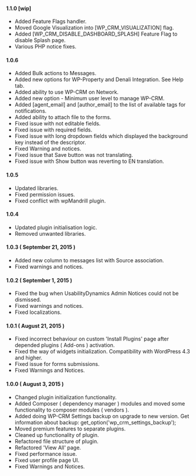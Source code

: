 #### 1.1.0 [wip]
* Added Feature Flags handler.
* Moved Google Visualization into [WP_CRM_VISUALIZATION] flag.
* Added [WP_CRM_DISABLE_DASHBOARD_SPLASH] Feature Flag to disable Splash page.
* Various PHP notice fixes.

#### 1.0.6
* Added Bulk actions to Messages.
* Added new options for WP-Property and Denali Integration. See Help tab.
* Added ability to use WP-CRM on Network.
* Added new option - Minimum user level to manage WP-CRM.
* Added [agent_email] and [author_email] to the list of available tags for notifications.
* Added ability to attach file to the forms.
* Fixed issue with not editable fields.
* Fixed issue with required fields.
* Fixed issue with long dropdown fields which displayed the background key instead of the descriptor.
* Fixed Warning and notices.
* Fixed issue that Save button was not translating.
* Fixed issue with Show button was reverting to EN translation.

#### 1.0.5
* Updated libraries.
* Fixed permission issues.
* Fixed conflict with wpMandrill plugin.

#### 1.0.4
* Updated plugin initialisation logic.
* Removed unwanted libraries.

#### 1.0.3 ( September 21, 2015 )
* Added new column to messages list with Source association.
* Fixed warnings and notices.

#### 1.0.2 ( September 1, 2015 )
* Fixed the bug when UsabilityDynamics Admin Notices could not be dismissed.
* Fixed warnings and notices.
* Fixed localizations.

#### 1.0.1 ( August 21, 2015 )
* Fixed incorrect behaviour on custom 'Install Plugins' page after depended plugins ( Add-ons ) activation.
* Fixed the way of widgets initialization. Compatibility with WordPress 4.3 and higher.
* Fixed issue for forms submissions.
* Fixed Warnings and Notices.

#### 1.0.0 ( August 3, 2015 )
* Changed plugin initialization functionality.
* Added Composer ( dependency manager ) modules and moved some functionality to composer modules ( vendors ).
* Added doing WP-CRM Settings backup on upgrade to new version. Get information about backup: get_option('wp_crm_settings_backup');
* Moved premium features to separate plugins.
* Cleaned up functionality of plugin.
* Refactored file structure of plugin.
* Refactored 'View All' page.
* Fixed performance issue.
* Fixed user profile page UI.
* Fixed Warnings and Notices.
